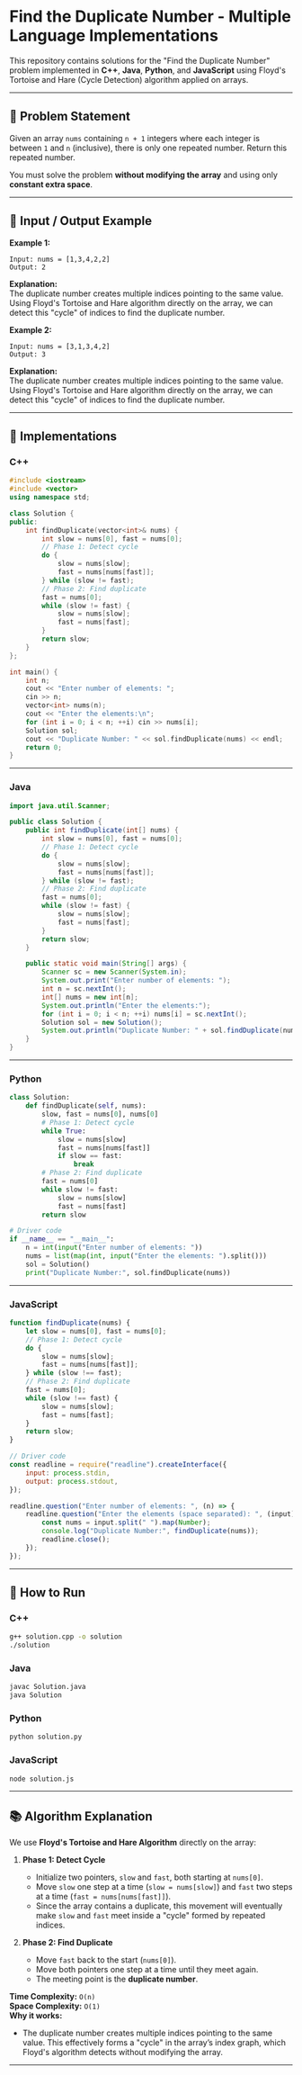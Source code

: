 # Find the Duplicate Number - Multiple Language Implementations

This repository contains solutions for the "Find the Duplicate Number" problem implemented in **C++**, **Java**, **Python**, and **JavaScript** using Floyd's Tortoise and Hare (Cycle Detection) algorithm applied on arrays.

---

## 📝 Problem Statement

Given an array `nums` containing `n + 1` integers where each integer is between `1` and `n` (inclusive), there is only one repeated number. Return this repeated number.

You must solve the problem **without modifying the array** and using only **constant extra space**.

---

## 📌 Input / Output Example

**Example 1:**

```
Input: nums = [1,3,4,2,2]
Output: 2
```
**Explanation:**  
The duplicate number creates multiple indices pointing to the same value. Using Floyd's Tortoise and Hare algorithm directly on the array, we can detect this "cycle" of indices to find the duplicate number.

**Example 2:**

```
Input: nums = [3,1,3,4,2]
Output: 3
```

**Explanation:**  
The duplicate number creates multiple indices pointing to the same value. Using Floyd's Tortoise and Hare algorithm directly on the array, we can detect this "cycle" of indices to find the duplicate number.

---

## 📌 Implementations

### **C++**
```cpp
#include <iostream>
#include <vector>
using namespace std;

class Solution {
public:
    int findDuplicate(vector<int>& nums) {
        int slow = nums[0], fast = nums[0];
        // Phase 1: Detect cycle
        do {
            slow = nums[slow];
            fast = nums[nums[fast]];
        } while (slow != fast);
        // Phase 2: Find duplicate
        fast = nums[0];
        while (slow != fast) {
            slow = nums[slow];
            fast = nums[fast];
        }
        return slow;
    }
};

int main() {
    int n;
    cout << "Enter number of elements: ";
    cin >> n;
    vector<int> nums(n);
    cout << "Enter the elements:\n";
    for (int i = 0; i < n; ++i) cin >> nums[i];
    Solution sol;
    cout << "Duplicate Number: " << sol.findDuplicate(nums) << endl;
    return 0;
}
```

---

### **Java**
```java
import java.util.Scanner;

public class Solution {
    public int findDuplicate(int[] nums) {
        int slow = nums[0], fast = nums[0];
        // Phase 1: Detect cycle
        do {
            slow = nums[slow];
            fast = nums[nums[fast]];
        } while (slow != fast);
        // Phase 2: Find duplicate
        fast = nums[0];
        while (slow != fast) {
            slow = nums[slow];
            fast = nums[fast];
        }
        return slow;
    }

    public static void main(String[] args) {
        Scanner sc = new Scanner(System.in);
        System.out.print("Enter number of elements: ");
        int n = sc.nextInt();
        int[] nums = new int[n];
        System.out.println("Enter the elements:");
        for (int i = 0; i < n; ++i) nums[i] = sc.nextInt();
        Solution sol = new Solution();
        System.out.println("Duplicate Number: " + sol.findDuplicate(nums));
    }
}
```

---

### **Python**
```python
class Solution:
    def findDuplicate(self, nums):
        slow, fast = nums[0], nums[0]
        # Phase 1: Detect cycle
        while True:
            slow = nums[slow]
            fast = nums[nums[fast]]
            if slow == fast:
                break
        # Phase 2: Find duplicate
        fast = nums[0]
        while slow != fast:
            slow = nums[slow]
            fast = nums[fast]
        return slow

# Driver code
if __name__ == "__main__":
    n = int(input("Enter number of elements: "))
    nums = list(map(int, input("Enter the elements: ").split()))
    sol = Solution()
    print("Duplicate Number:", sol.findDuplicate(nums))
```

---

### **JavaScript**
```javascript
function findDuplicate(nums) {
    let slow = nums[0], fast = nums[0];
    // Phase 1: Detect cycle
    do {
        slow = nums[slow];
        fast = nums[nums[fast]];
    } while (slow !== fast);
    // Phase 2: Find duplicate
    fast = nums[0];
    while (slow !== fast) {
        slow = nums[slow];
        fast = nums[fast];
    }
    return slow;
}

// Driver code
const readline = require("readline").createInterface({
    input: process.stdin,
    output: process.stdout,
});

readline.question("Enter number of elements: ", (n) => {
    readline.question("Enter the elements (space separated): ", (input) => {
        const nums = input.split(" ").map(Number);
        console.log("Duplicate Number:", findDuplicate(nums));
        readline.close();
    });
});
```

---

## 🚀 How to Run

### **C++**
```bash
g++ solution.cpp -o solution
./solution
```

### **Java**
```bash
javac Solution.java
java Solution
```

### **Python**
```bash
python solution.py
```

### **JavaScript**
```bash
node solution.js
```

---

## 📚 Algorithm Explanation

We use **Floyd's Tortoise and Hare Algorithm** directly on the array:

1. **Phase 1: Detect Cycle**
   - Initialize two pointers, `slow` and `fast`, both starting at `nums[0]`.
   - Move `slow` one step at a time (`slow = nums[slow]`) and `fast` two steps at a time (`fast = nums[nums[fast]]`).
   - Since the array contains a duplicate, this movement will eventually make `slow` and `fast` meet inside a "cycle" formed by repeated indices.

2. **Phase 2: Find Duplicate**
   - Move `fast` back to the start (`nums[0]`).
   - Move both pointers one step at a time until they meet again.
   - The meeting point is the **duplicate number**.

**Time Complexity:** `O(n)`  
**Space Complexity:** `O(1)`  
**Why it works:**  
- The duplicate number creates multiple indices pointing to the same value. This effectively forms a "cycle" in the array’s index graph, which Floyd's algorithm detects without modifying the array.

---
